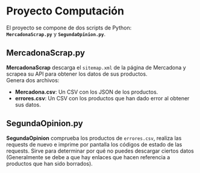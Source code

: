 # Proyecto Computación

El proyecto se compone de dos scripts de Python:  
**`MercadonaScrap.py`** y **`SegundaOpinion.py`**.

## MercadonaScrap.py

**MercadonaScrap** descarga el `sitemap.xml` de la página de Mercadona y scrapea su API para obtener los datos de sus productos.  
Genera dos archivos:

- **Mercadona.csv**: Un CSV con los JSON de los productos.
- **errores.csv**: Un CSV con los productos que han dado error al obtener sus datos.

## SegundaOpinion.py

**SegundaOpinion** comprueba los productos de `errores.csv`, realiza las requests de nuevo e imprime por pantalla los códigos de estado de las requests.
Sirve para determinar por qué no puedes descargar ciertos datos (Generalmente se debe a que hay enlaces que hacen referencia a productos que han sido borrados).
